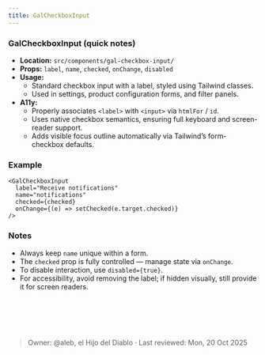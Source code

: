 ```yaml
---
title: GalCheckboxInput
---
```


### GalCheckboxInput (quick notes)
- **Location:** `src/components/gal-checkbox-input/`
- **Props:** `label`, `name`, `checked`, `onChange`, `disabled`
- **Usage:** 
  - Standard checkbox input with a label, styled using Tailwind classes.
  - Used in settings, product configuration forms, and filter panels.
- **A11y:**
  - Properly associates `<label>` with `<input>` via `htmlFor` / `id`.
  - Uses native checkbox semantics, ensuring full keyboard and screen-reader support.
  - Adds visible focus outline automatically via Tailwind’s form-checkbox defaults.

### Example
```tsx
<GalCheckboxInput
  label="Receive notifications"
  name="notifications"
  checked={checked}
  onChange={(e) => setChecked(e.target.checked)}
/>
```


### Notes
- Always keep `name` unique within a form.
- The `checked` prop is fully controlled — manage state via `onChange`.
- To disable interaction, use `disabled={true}`.
- For accessibility, avoid removing the label; if hidden visually, still provide it for screen readers.

<br></br>
<br></br>
> Owner: @aleb, el Hijo del Diablo · Last reviewed: Mon, 20 Oct 2025
